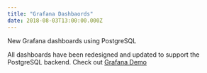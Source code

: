 ```yaml
---
title: "Grafana Dashbaords"
date: 2018-08-03T13:00:00.000Z
---
```



New Grafana dashboards using PostgreSQL

<!--more-->

All dashboards have been redesigned and updated to support the PostgreSQL backend. 
Check out [Grafana Demo](http://rv-obmp.cisco.com:3000/demo/demo-grafana/)